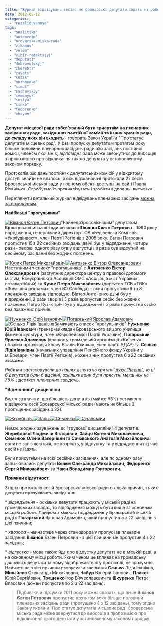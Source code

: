 ```yaml
---
title: "Журнал відвідувань сесій: як броварські депутати ходять на роботу"
date: 2012-09-12
categories: 
  - "rozsliduvannya"
tags: 
  - "analitika"
  - "antonenko"
  - "brovarska-miska-rada"
  - "vikanov"
  - "velem"
  - "vibir-redaktsiyi"
  - "deputati"
  - "dobrovolskyj"
  - "zherebts"
  - "zayets"
  - "kuzik"
  - "nuzhnenko"
  - "simut"
  - "sachavskiy"
  - "semenyuk"
  - "sesiya"
  - "sinko"
  - "fedorenko"
  - "chayun"
---
```


**Депутат місцевої ради зобов'язаний бути присутнім на пленарних засіданнях ради, засіданнях постійної комісії та інших органів ради, до складу яких він входить** - говорить Закон України "Про статус депутатів місцевих рад". У разі пропуску депутатом протягом року більше половини пленарних засідань ради або засідань постійної комісії, членом якої він є, відповідна рада може звернутися до виборців з пропозицією про відкликання такого депутата у встановленому законом порядку.

Протоколів засідань постійних депутатських комісій у відкритому доступі знайти не вдалось, а ось відскановані протоколи 22 сесій Броварської міської ради у повному обсязі [доступні на сайті](http://rizanenko.org/dokumenty-2/protokoly-sesij "Протоколи сесій") Павла Різаненка. Спробуємо їх проаналізувати і зробити відповідні висновки.

Переглянути детальний журнал відвідувань пленарних засідань [можна за посиланням](https://docs.google.com/spreadsheet/ccc?key=0AhE2NQlPHqm_dEJrVnhzN3MwclBWTEZGWE9GaWQ2WlE "Журнал відвідувань").

**Найбільші "прогульники"**

[![](https://mpz.brovary.org/wp-content/uploads/2012/08/11.png "Віканов Євген Петрович")](https://mpz.brovary.org/wp-content/uploads/2012/08/11.png)"Найнедобросовіснішим" депутатом Броварської міської ради виявився **Віканов Євген Петрович** - 1960 року народження, генеральний директор ТОВ «Будівельна Компанія «Укрбудінвест», член Партії Регіонів з 2005 року. Євген Петрович пропустив 15 з 22 сесійних засідань: двічі був у відрядженні, чотири рази - хворів, одного разу був у відпустці і 8 разів був відсутній на сесійному засіданні без жодних пояснень.

[![](https://mpz.brovary.org/wp-content/uploads/2012/08/24.png "Кузик Петро Миколайович")](https://mpz.brovary.org/wp-content/uploads/2012/08/24.png)[![](https://mpz.brovary.org/wp-content/uploads/2012/08/02.png "Антоненко Віктор Олександрович")](https://mpz.brovary.org/wp-content/uploads/2012/08/02.png)Наступними у списку "прогульників" є **Антоненко Віктор Олександрович** (заступник директора центру з правової допомоги містам, Всеукраїнська Асоціація ОМС «Асоціація міст України», позапартійний) та **Кузик Петро Миколайович** (директор ТОВ «ТВК» «Зовнішня реклама», член ВО Свобода) - вони пропустили 9 та 8 пленарних засідань відповідно. Віктор Антоненко двічі був у відрядженні, 2 рази хворів і 5 разів пропустив сесію без жодних пояснень. Петро Кузик трічі був у відрядженні і 5 разів пропустив сесію без поважних причин.

[![](https://mpz.brovary.org/wp-content/uploads/2012/08/27.png "Нужненко Юрій Іванович")](https://mpz.brovary.org/wp-content/uploads/2012/08/27.png)[![](https://mpz.brovary.org/wp-content/uploads/2012/08/311.png "Погарський Ярослав Адамович")](https://mpz.brovary.org/wp-content/uploads/2012/08/311.png)[![](https://mpz.brovary.org/wp-content/uploads/2012/08/35.png "Сенько Лідія Іванівна")](https://mpz.brovary.org/wp-content/uploads/2012/08/35.png)Замикають список "прогульників" **Нужненко Юрій Іванович** (тренер-викладач Броварського вищого училища фізичної культури, член «Європейської Партії України»), **Погарський Ярослав Адамович** (працює у громадській організації «Київська обласна організація Блоку Віталія Кличка», член партії УДАР) та **Сенько Лідія Іванівна** (начальник управління Пенсійного фонду України у м.Бровари, член Партії Регіонів), кожен з них пропустив 6 з 22 сесійних засідань.

_Якби ми застосовували до наших депутатів критерії [руху "Чесно"](http://www.chesno.org/ "Рух ЧЕСНО"), то ці 6 депутатів були б відсіяні, оскільки вони були присутні менш ніж на 75% відсотках пленарних засідань._

**"Відмінники" дисципліни**

Варто зазначити, що більшість депутатів (майже 55%) регулярно відвідують сесії Броварської міської ради (мають не більше 2 пропущених засідань з 22).

[![](https://mpz.brovary.org/wp-content/uploads/2012/08/15.png "Жеребцова")](https://mpz.brovary.org/wp-content/uploads/2012/08/15.png)[![](https://mpz.brovary.org/wp-content/uploads/2012/08/17.png "Заєць")](https://mpz.brovary.org/wp-content/uploads/2012/08/17.png)[![](https://mpz.brovary.org/wp-content/uploads/2012/08/19.png "Семенюк")](https://mpz.brovary.org/wp-content/uploads/2012/08/19.png)[![](https://mpz.brovary.org/wp-content/uploads/2012/08/34.png "Сачавський")](https://mpz.brovary.org/wp-content/uploads/2012/08/34.png)

Немає жодних зауважень до "трудової дисципліни" 4 депутатів: **Жеребцової** **Людмили Вікторівни**, **Зайця** **Євгенія Миколайовича**, **Семенюк** **Олени Валеріївни** та **Сачавського** **Анатолія Михайловича**: вони не запізнюються, не хворіють, у відпустку та у відрядження під час сесій не їздять.

Були присутніми на всіх сесійних засіданнях, але по одному разу запізнювались депутати **Велем** **Олександр Михайлович**, **Федоренко** **Сергій Миколайович** та **Чаюн** **Володимир Григорович.**

**Причини відсутності**

Згідно протоколів сесій Броварської міської ради є кілька причин, з яких депутати пропускають засідання:

\* _відрядження_ - оскільки депутати працюють у міській раді на громадських засадах, то відрядження можуть бути лише за основним місцем роботи. Лідером з кількості відряджень у Броварській міській раді є **Погарський** Ярослав Адамович, який пропустив 5 з 22 засідань з цієї причини;

\* _хвороба_ - найчастіше через стан здоров'я пропускав пленарні засідання **Віканов** Євген Петрович - з цієї причини він пропустив 4 з 22 засідань;

\* _відпустка_ - мова також йде про відпустку депутата не в міській раді, а на основному місці роботи. Яким чином це впливає на громадську діяльність депутата та чому відображається у протоколі, не зрозуміло. Найчастіше з цієї причини пропускали засідання **Сенько** Лідія Іванівна, **Михайлов** Олександр Михайлович, **Чабур** Валерій Іванович, **Плакся** Юрій Сергійович, **Трощенко** Ігор В'ячеславович та **Шкуренко** Петро Власович (кожен пропустив по 2 з 22 засідань).

> Підбиваючи підсумки 2011 року можна сказати, що лише **Віканов Євген Петрович** пропустив протягом року більше половини пленарних засідань ради (пропущено 8 з 12 засідань), тому згідно Закону України "Про статус депутатів місцевих рад" Броварська міська рада може звернутися до виборців з пропозицією про відкликання цього депутата у встановленому законом порядку
